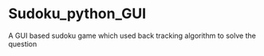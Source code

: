 # Sudoku_python_GUI
A GUI based sudoku game which used back tracking algorithm to solve the question
